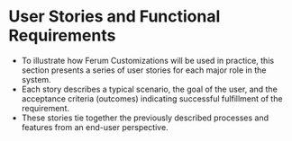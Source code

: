 # User Stories and Functional Requirements

- To illustrate how Ferum Customizations will be used in practice, this section presents a series of user stories for each major role in the system.
- Each story describes a typical scenario, the goal of the user, and the acceptance criteria (outcomes) indicating successful fulfillment of the requirement.
- These stories tie together the previously described processes and features from an end-user perspective.
